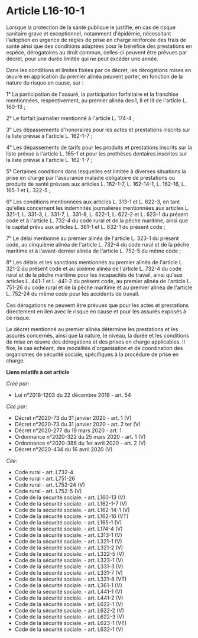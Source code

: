 # Article L16-10-1

Lorsque la protection de la santé publique le justifie, en cas de risque sanitaire grave et exceptionnel, notamment
d'épidémie, nécessitant l'adoption en urgence de règles de prise en charge renforcée des frais de santé ainsi que des
conditions adaptées pour le bénéfice des prestations en espèce, dérogatoires au droit commun, celles-ci peuvent être prévues
par décret, pour une durée limitée qui ne peut excéder une année. 

Dans les conditions et limites fixées par ce décret, les dérogations mises en œuvre en application du premier alinéa peuvent
porter, en fonction de la nature du risque en cause, sur : 

1° La participation de l'assuré, la participation forfaitaire et la franchise mentionnées, respectivement, au premier alinéa
des I, II et III de l'article L. 160-13 ; 

2° Le forfait journalier mentionné à l'article L. 174-4 ; 

3° Les dépassements d'honoraires pour les actes et prestations inscrits sur la liste prévue à l'article L. 162-1-7 ; 

4° Les dépassements de tarifs pour les produits et prestations inscrits sur la liste prévue à l'article L. 165-1 et pour les
prothèses dentaires inscrites sur la liste prévue à l'article L. 162-1-7 ; 

5° Certaines conditions dans lesquelles est limitée à diverses situations la prise en charge par l'assurance maladie
obligatoire de prestations ou produits de santé prévues aux articles L. 162-1-7, L. 162-14-1, L. 162-16, L. 165-1 et L.
322-5 ; 

6° Les conditions mentionnées aux articles L. 313-1 et L. 622-3, en tant qu'elles concernent les indemnités journalières
mentionnées aux articles L. 321-1, L. 331-3, L. 331-7, L. 331-8, L. 622-1, L. 622-2 et L. 623-1 du présent code et à
l'article L. 732-4 du code rural et de la pêche maritime, ainsi que le capital prévu aux articles L. 361-1 et L. 632-1 du
présent code ; 

7° Le délai mentionné au premier alinéa de l'article L. 323-1 du présent code, au cinquième alinéa de l'article L. 732-4 du
code rural et de la pêche maritime et à l'avant-dernier alinéa de l'article L. 752-5 du même code ; 

8° Les délais et les sanctions mentionnés au premier alinéa de l'article L. 321-2 du présent code et au sixième alinéa de
l'article L. 732-4 du code rural et de la pêche maritime pour les incapacités de travail, ainsi qu'aux articles L. 441-1 et
L. 441-2 du présent code, au premier alinéa de l'article L. 751-26 du code rural et de la pêche maritime et au premier alinéa
de l'article L. 752-24 du même code pour les accidents de travail. 

Ces dérogations ne peuvent être prévues que pour les actes et prestations directement en lien avec le risque en cause et pour
les assurés exposés à ce risque. 

Le décret mentionné au premier alinéa détermine les prestations et les assurés concernés, ainsi que la nature, le niveau, la
durée et les conditions de mise en œuvre des dérogations et des prises en charge applicables. Il fixe, le cas échéant, des
modalités d'organisation et de coordination des organismes de sécurité sociale, spécifiques à la procédure de prise en
charge.

**Liens relatifs à cet article**

_Créé par_:

  - Loi n°2018-1203 du 22 décembre 2018 - art. 54

_Cité par_:

  - Décret n°2020-73 du 31 janvier 2020 - art. 1 (V)
  - Décret n°2020-73 du 31 janvier 2020 - art. 2 ter (V)
  - Décret n°2020-277 du 19 mars 2020 - art. 1
  - Ordonnance n°2020-322 du 25 mars 2020 - art. 1 (V)
  - Ordonnance n°2020-386 du 1er avril 2020 - art. 2 (V)
  - Décret n°2020-434 du 16 avril 2020 (V)

_Cite_:

  - Code rural - art. L732-4
  - Code rural - art. L751-26
  - Code rural - art. L752-24 (V)
  - Code rural - art. L752-5 (V)
  - Code de la sécurité sociale. - art. L160-13 (V)
  - Code de la sécurité sociale. - art. L162-1-7 (V)
  - Code de la sécurité sociale. - art. L162-14-1 (V)
  - Code de la sécurité sociale. - art. L162-16 (VT)
  - Code de la sécurité sociale. - art. L165-1 (V)
  - Code de la sécurité sociale. - art. L174-4 (V)
  - Code de la sécurité sociale. - art. L313-1 (V)
  - Code de la sécurité sociale. - art. L321-1 (V)
  - Code de la sécurité sociale. - art. L321-2 (V)
  - Code de la sécurité sociale. - art. L322-5 (V)
  - Code de la sécurité sociale. - art. L323-1 (V)
  - Code de la sécurité sociale. - art. L331-3 (V)
  - Code de la sécurité sociale. - art. L331-7 (V)
  - Code de la sécurité sociale. - art. L331-8 (VT)
  - Code de la sécurité sociale. - art. L361-1 (V)
  - Code de la sécurité sociale. - art. L441-1 (V)
  - Code de la sécurité sociale. - art. L441-2 (V)
  - Code de la sécurité sociale. - art. L622-1 (V)
  - Code de la sécurité sociale. - art. L622-2 (V)
  - Code de la sécurité sociale. - art. L622-3 (V)
  - Code de la sécurité sociale. - art. L623-1 (VT)
  - Code de la sécurité sociale. - art. L632-1 (V)
